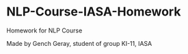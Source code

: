 # NLP-Course-IASA-Homework
Homework for NLP Course

Made by Gench Geray, student of group KI-11, IASA 
